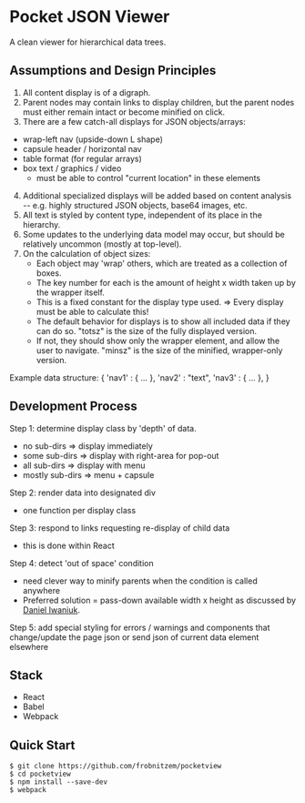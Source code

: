 # Pocket JSON Viewer

A clean viewer for hierarchical data trees.

Assumptions and Design Principles
---------------------------------

1. All content display is of a digraph.
2. Parent nodes may contain links to display children,
   but the parent nodes must either remain intact
   or become minified on click.
3. There are a few catch-all displays for JSON objects/arrays:
  - wrap-left nav (upside-down L shape)
  - capsule header / horizontal nav
  - table format (for regular arrays)
  - box text / graphics / video
    - must be able to control "current location" in these elements
4. Additional specialized displays will be added based on content
   analysis -- e.g. highly structured JSON objects, base64 images, etc.
5. All text is styled by content type, independent of its place
   in the hierarchy.
6. Some updates to the underlying data model may occur,
   but should be relatively uncommon (mostly at top-level).
7. On the calculation of object sizes:
   - Each object may 'wrap' others, which are treated
     as a collection of boxes.
   - The key number for each is the amount of height x width
     taken up by the wrapper itself.
   - This is a fixed constant for the display type used.
     => Every display must be able to calculate this!
   - The default behavior for displays is to show
     all included data if they can do so.
     "totsz" is the size of the fully displayed version.
   - If not, they should
     show only the wrapper element, and allow the user to navigate.
     "minsz" is the size of the minified, wrapper-only version.

Example data structure:
 { 'nav1' : { ... },
   'nav2' : "text",
   'nav3' : { ... },
 }

Development Process
-------------------

Step 1: determine display class by 'depth' of data.
  - no sub-dirs => display immediately
  - some sub-dirs => display with right-area for pop-out
  - all sub-dirs => display with menu
  - mostly sub-dirs => menu + capsule

Step 2: render data into designated div
  - one function per display class

Step 3: respond to links requesting re-display of child data
  - this is done within React

Step 4: detect 'out of space' condition
  - need clever way to minify parents when
    the condition is called anywhere
  - Preferred solution = pass-down available width x height
    as discussed by 
    [Daniel Iwaniuk](https://www.hawatel.com/blog/handle-window-resize-in-react).

Step 5: add special styling for errors / warnings
     and components that change/update the page json
     or send json of current data element elsewhere


Stack
-----

- React
- Babel
- Webpack


Quick Start
-----------

```shell
$ git clone https://github.com/frobnitzem/pocketview
$ cd pocketview
$ npm install --save-dev
$ webpack
```
